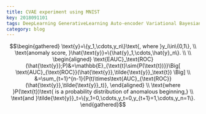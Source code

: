 ```yaml
---
title: CVAE experiment using MNIST
key: 2018091101
tags: DeepLearning GenerativeLearning Auto-encoder Variational Bayesian
category: blog
---
```


$$\begin{gathered}
\text{y}=\{y_1,\cdots,y_n\}\text{, where }y_i\in\{0,1\}, \\
\text{anomaly score, }\hat{\text{y}}=\{\hat{y}_1,\cdots,\hat{y}_n\}. \\
\\
\begin{aligned}
\text{EAUC}_\text{ROC}(\hat{\text{y}};P)&=\mathbb{E}_{\text{t}\sim{P(\text{t})}}\Big[
  \text{AUC}_{\text{ROC}}(\hat{\text{y}},\tilde{\text{y}}_\text{t})
\Big] \\
&=\sum_{t=1}^{n-1}{P(t)\times\text{AUC}_{\text{ROC}}(\hat{\text{y}},\tilde{\text{y}}_t)},
\end{aligned} \\
\text{where }P(\text{t})\text{ is a probability distribution of anomalous beginning,} \\
\text{and }\tilde{\text{y}}_t=\{y_1=0,\cdots,y_t=0,y_{t+1}=1,\cdots,y_n=1\}.
\end{gathered}$$